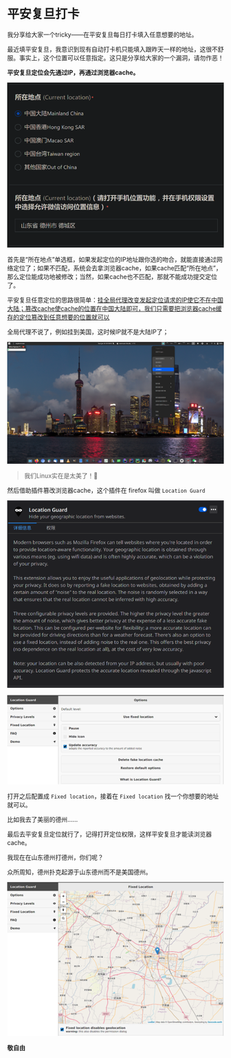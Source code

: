 # 平安复旦打卡
我分享给大家一个tricky——在平安复旦每日打卡填入任意想要的地址。

最近填平安复旦，我意识到现有自动打卡机只能填入跟昨天一样的地址，这很不舒服。事实上，这个位置可以任意指定。这只是分享给大家的一个漏洞，请勿作恶！

**平安复旦定位会先通过IP，再通过浏览器cache。**

![image-20210110012010245](assets/image-20210110012010245.png)

首先是“所在地点”单选框，如果发起定位的IP地址跟你选的吻合，就能直接通过网络定位了；如果不匹配，系统会去拿浏览器cache，如果cache匹配“所在地点”，那么定位能成功地被修改；当然，如果cache也不匹配，那就不能成功提交定位了。

平安复旦任意定位的思路很简单：<u>挂全局代理改变发起定位请求的IP使它不在中国大陆；篡改cache使cache的位置在中国大陆即可，我们只需要把浏览器cache缓存的定位篡改到任意想要的位置就可以</u>

全局代理不说了，例如挂到美国，这时候IP就不是大陆IP了；

![image-20210110011922548](assets/image-20210110011922548.png)

> 我们Linux实在是太美了！🙂

然后借助插件篡改浏览器cache，这个插件在 firefox 叫做 `Location Guard`

![image-20210110011646379](assets/image-20210110011646379.png)

![image-20210110011658561](assets/image-20210110011658561.png)

打开之后配置成 `Fixed location`，接着在 `Fixed location` 找一个你想要的地址就可以。

比如我去了美丽的德州……

最后去平安复旦定位就行了，记得打开定位权限，这样平安复旦才能读浏览器cache。

我现在在山东德州打德州，你们呢？

众所周知，德州扑克起源于山东德州而不是美国德州。

![image-20210110011815045](assets/image-20210110011815045.png)

**敬自由**
